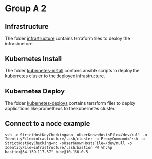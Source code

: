 # Group A 2

## Infrastructure
The folder [infrastructure](infrastructure/) contains terraform files to deploy the infrastructure.

## Kubernetes Install
The folder [kubernetes-install](kubernetes-install/) contains ansible scripts to deploy the kubernetes cluster to the deployed infrastructure.

## Kubernetes Deploy
The folder [kubernetes-deploys](kubernetes-deploys/) contains terraform files to deploy applications like prometheus to the kubernetes cluster.

## Connect to a node example
```
ssh -o StrictHostKeyChecking=no -oUserKnownHostsFile=/dev/null -o IdentityFile=infrastructure/.ssh/cluster -o ProxyCommand="ssh -o StrictHostKeyChecking=no -oUserKnownHostsFile=/dev/null -o IdentityFile=infrastructure/.ssh/bastion -W %h:%p bastion@34.159.117.57" kube@10.156.0.5
```
